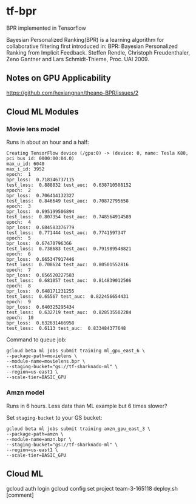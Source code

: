 # tf-bpr

BPR implemented in Tensorflow

Bayesian Personalized Ranking(BPR) is a learning algorithm for collaborative filtering first introduced in: BPR: Bayesian Personalized Ranking from Implicit Feedback. Steffen Rendle, Christoph Freudenthaler, Zeno Gantner and Lars Schmidt-Thieme, Proc. UAI 2009.   

## Notes on GPU Applicability

https://github.com/hexiangnan/theano-BPR/issues/2


## Cloud ML Modules


### Movie lens model

Runs in about an hour and a half:

```
Creating TensorFlow device (/gpu:0) -> (device: 0, name: Tesla K80, pci bus id: 0000:00:04.0) 
max_u_id: 6040 
max_i_id: 3952 
epoch:  1 
bpr_loss:  0.718346737115 
test_loss:  0.888832 test_auc:  0.638710508152 
epoch:  2 
bpr_loss:  0.706414132327 
test_loss:  0.846649 test_auc:  0.70872795658 
epoch:  3 
bpr_loss:  0.695199506894 
test_loss:  0.807354 test_auc:  0.748564914589 
epoch:  4 
bpr_loss:  0.684583376779 
test_loss:  0.771444 test_auc:  0.7741597347 
epoch:  5 
bpr_loss:  0.67470796366 
test_loss:  0.738683 test_auc:  0.791989548821 
epoch:  6 
bpr_loss:  0.665347917446 
test_loss:  0.708624 test_auc:  0.80501552816 
epoch:  7 
bpr_loss:  0.656520227583 
test_loss:  0.681057 test_auc:  0.814839012506 
epoch:  8 
bpr_loss:  0.648171231255 
test_loss:  0.65567 test_auc:  0.822456654431 
epoch:  9 
bpr_loss:  0.640325295434 
test_loss:  0.632719 test_auc:  0.828535502284 
epoch:  10 
bpr_loss:  0.632631466958 
test_loss:  0.6113 test_auc:  0.833484377648 
```

Command to queue job:

```    
gcloud beta ml jobs submit training ml_gpu_east_6 \
--package-path=movielens \
--module-name=movielens.bpr \
--staging-bucket="gs://tf-sharknado-ml" \
--region=us-east1 \
--scale-tier=BASIC_GPU
```


### Amzn model

Runs in 6 hours. Less data than ML example but 6 times slower?

Set `staging-bucket` to your GS bucket:

```
gcloud beta ml jobs submit training amzn_gpu_east_3 \
--package-path=amzn \
--module-name=amzn.bpr \
--staging-bucket="gs://tf-sharknado-ml" \
--region=us-east1 \
--scale-tier=BASIC_GPU
```

## Cloud ML

gcloud auth login
gcloud config set project team-3-165118
deploy.sh [comment]

